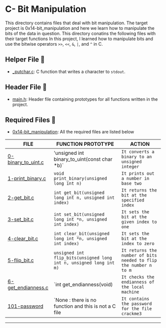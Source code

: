 # C- Bit Manipulation
This directory contains files that deal with bit manipulation. The target project is 0x14-bit_manipulation and here we learn how to manipulate the bits of the data in question. This directory conatins the following files with their target functions
In this project, I learned how to manipulate bits and use the
bitwise operators `>>`, `<<`, `&`, `|`, and `^` in C.
## Helper File :raised_hands:

* [_putchar.c](./_putchar.c): C function that writes a character to `stdout`.

## Header File :file_folder:

* [main.h](./main.h): Header file containing prototypes for all
functions written in the project.
## Required Files :page_facing_up:
* [0x14-bit_manipulation](./0-binary_to_uint.c): All the required files are listed below

**FILE**               |   **FUNCTION PROTOTYPE**                  	                        | **ACTION**                                                       |
---------------------- |---------------------------------------------------------------------|------------------------------------------------------------------|
[0-binary_to_uint.c](./0-binary_to_uint.c)   |  'unsigned int binary_to_uint(const char *b)`                       |`It converts a binary to an unsigned integer`                     |
[1-print_binary.c](./1-print_binary.c)     |  `void print_binary(unsigned long int n)`                           |`It prints out a number in base two`                              |
[2-get_bit.c](./2-get_bit.c)          |  `int get_bit(unsigned long int n, unsigned int index)`             |`It returns the bit at the specified index`                       |
[3-set_bit.c](./3-set_bit.c)          |  `int set_bit(unsigned long int *n, unsigned int index)`            |`It sets the bit at the given index to one`                       |
[4-clear_bit.c](./4-clear_bit.c)        |  `int clear_bit(unsigned long int *n, unsigned int index)`          |`It sets the bit at the index to zero`                            |
[5-flip_bit.c](./5-flip_bit.c)         |  `unsigned int flip_bits(unsigned long int n, unsigned long int m)` |`It returns the number of bits needed to flip the number n to m`  |
[6-get_endianness.c](./6-get_endianness.c)   |  `int get_endianness(void)                                          |`It checks the endianness of the local machine`                   |
[101-password](./101-password)         |   `None : there is no function and this is not a C file             |`It contains the password for the file crackme3`                  |
----------------------------------------------------------------------------------------------------------------------------------------------------------------

